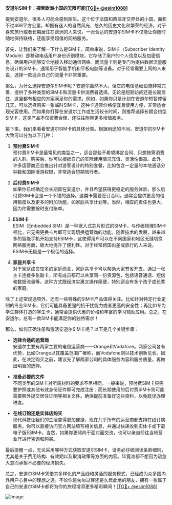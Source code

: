 **安道尔SIM卡：探索欧洲小国的无限可能[[TG💪+ @esim1088](https://t.me/s/esim1088)]**

提到安道尔，很多人可能会感到陌生。这个位于法国和西班牙交界处的小国，面积不过468平方公里，却拥有迷人的自然风光、悠久的历史文化和繁荣的经济。对于喜欢旅行或者长期居住在欧洲的人来说，一张合适的安道尔SIM卡不仅能让你随时随地保持联络，还能享受超值的网络服务。

首先，让我们来了解一下什么是SIM卡。简单来说，SIM卡（Subscriber Identity Module）是移动电话用户身份识别模块，它存储了用户的个人信息以及加密信息，确保用户能够安全地接入移动通信网络。而流量卡则是专门为提供数据流量服务设计的SIM卡，通常用于智能手机和平板电脑等设备。对于经常需要上网的人来说，选择一款适合自己的流量卡非常重要。

那么，为什么选择安道尔SIM卡呢？安道尔虽然不大，但它的电信基础设施非常完善，提供了多种类型的SIM卡和流量卡供消费者选择。无论是短期访问还是长期居住，这里都有相应的方案满足你的需求。例如，如果你只是计划在安道尔短暂停留几天，可以选择购买一张临时SIM卡，这种卡通常价格便宜且使用方便，非常适合观光客使用。而如果你打算在安道尔工作或生活较长时间，则推荐选择长期合约型SIM卡，这类产品不仅资费合理，还往往附带更多增值服务。

接下来，我们来看看安道尔SIM卡的具体分类。根据用途的不同，安道尔的SIM卡大致可以分为以下几种：

1. **预付费SIM卡**  
   预付费SIM卡是最常见的类型之一，适合那些不希望绑定合同、只想按需消费的人群。购买后，你可以根据自己的实际使用情况充值，灵活性很高。此外，许多运营商还会推出针对游客设计的特别套餐，比如包含一定量的本地通话分钟数和国际漫游权限，非常适合短期旅行者。

2. **后付费SIM卡**  
   如果你已经确定会长期留在安道尔，并且希望获得更稳定的服务体验，那么后付费SIM卡会是一个不错的选择。这类卡需要签订合同，通常会提供更高的信用额度以及更多的附加功能，如家庭共享计划等。当然，相应的责任也更大，因为你需要按时支付账单。

3. **ESIM卡**  
   ESIM（Embedded SIM）是一种嵌入式芯片形式的SIM卡，与传统物理SIM卡相比，它无需更换卡片即可实现切换运营商的功能。随着技术的发展，越来越多的智能手机开始支持ESIM卡，这使得用户可以在不同国家和地区无缝切换网络服务商，极大地提升了便利性。对于经常跨国出差或旅行的人来说，ESIM卡无疑是一个极佳的选择。

4. **家庭共享卡**  
   对于家庭成员较多的家庭而言，家庭共享卡可以帮助大家节省开支。通过一张主卡连接多张副卡，所有成员都可以共享同一份资源包，包括语音通话、短信和数据流量等。这种方式既经济实惠又操作简便，特别适合有多个孩子或长辈的家庭。

除了上述常规选项外，还有一些特殊的SIM卡产品值得关注。比如针对特定行业定制的专业SIM卡，它们可能具备更强的抗干扰能力或者更高的安全性；再比如专为学生群体打造的学生卡，通常会提供优惠的价格和丰富的学习辅助应用。总之，在安道尔，总有一款SIM卡能满足你的独特需求！

那么，如何正确注册和激活安道尔SIM卡呢？以下是几个关键步骤：

- **选择合适的运营商**  
  安道尔主要有两家主要的电信运营商——Orange和Vodafone。两家公司各有优势，比如Orange以其覆盖范围广著称，而Vodafone则以技术创新见长。因此，在决定购买之前，建议先了解两家公司的具体服务内容和服务质量，再做出明智的选择。

- **准备必要的文件**  
  不同类型的SIM卡对所需材料的要求不尽相同。一般来说，预付费SIM卡只需要护照或其他有效身份证件即可完成注册；而长期使用的后付费SIM卡则可能需要额外提交居住证明等相关文件。确保提前准备好这些资料，以免耽误办理进度。

- **在线订购还是实体店购买**  
  现代科技让我们的生活变得更加便捷，现在几乎所有的运营商都支持在线订购服务。你可以直接访问官方网站填写相关信息，并通过快递收到实体卡或下载电子版ESIM卡。当然，如果你更倾向于面对面交流，也可以亲自前往当地营业厅进行咨询和购买。

最后提醒一点，无论采用哪种方式获取安道尔SIM卡，请务必仔细阅读条款细则，尤其是关于费用结构、有效期以及取消政策等方面的内容。毕竟谁都不想因为疏忽大意而承担不必要的经济损失。

总之，安道尔SIM卡凭借其多样化的产品线和灵活的服务模式，已经成为众多国内外用户心目中的理想之选。不论你是匆匆过客还是久居此地的朋友，拥有一张属于自己的安道尔SIM卡都将为你的旅程增添更多精彩瞬间！[[TG💪+ @esim1088](https://t.me/s/esim1088)]  

![Image](https://i.postimg.cc/4NQfJmqS/Snipaste-2025-05-13-00-14-12.png)
